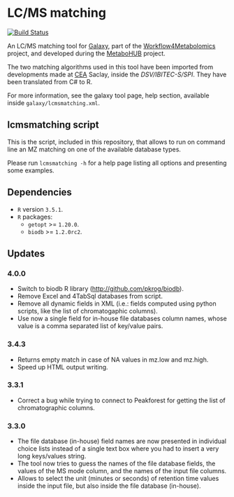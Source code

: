 LC/MS matching
==============

[![Build Status](https://travis-ci.org/workflow4metabolomics/lcmsmatching.svg?branch=master)](https://travis-ci.org/workflow4metabolomics/lcmsmatching)

An LC/MS matching tool for [Galaxy](https://galaxyproject.org/), part of the [Workflow4Metabolomics](http://workflow4metabolomics.org/) project, and developed during the [MetaboHUB](http://www.metabohub.fr/en) project.

The two matching algorithms used in this tool have been imported from developments made at [CEA](http://www.cea.fr/english) Saclay, inside the *DSV/IBITEC-S/SPI*. They have been translated from C# to R.

For more information, see the galaxy tool page, help section, available inside `galaxy/lcmsmatching.xml`.

## lcmsmatching script

This is the script, included in this repository, that allows to run on command line an MZ matching on one of the available database types.

Please run `lcmsmatching -h` for a help page listing all options and presenting some examples.

## Dependencies

 * `R` version `3.5.1`.
 * `R` packages:
   - `getopt` >= `1.20.0`.
   - `biodb` >= `1.2.0rc2`.

## Updates

### 4.0.0

   * Switch to biodb R library (<http://github.com/pkrog/biodb>).
   * Remove Excel and 4TabSql databases from script.
   * Remove all dynamic fields in XML (i.e.: fields computed using python scripts, like the list of chromatogaphic columns).
   * Use now a single field for in-house file databases column names, whose value is a comma separated list of key/value pairs.

### 3.4.3

   * Returns empty match in case of NA values in mz.low and mz.high.
   * Speed up HTML output writing.

### 3.3.1

   * Correct a bug while trying to connect to Peakforest for getting the list of chromatographic columns.

### 3.3.0

   * The file database (in-house) field names are now presented in individual choice lists instead of a single text box where you had to insert a very long keys/values string.
   * The tool now tries to guess the names of the file database fields, the values of the MS mode column, and the names of the input file columns.
   * Allows to select the unit (minutes or seconds) of retention time values inside the input file, but also inside the file database (in-house).

